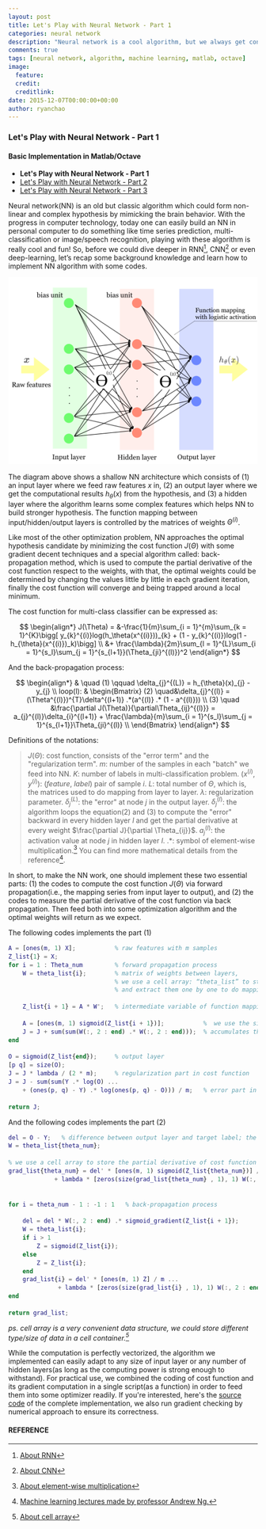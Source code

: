 ```yaml
---
layout: post
title: Let's Play with Neural Network - Part 1
categories: neural network
description: "Neural network is a cool algorithm, but we always get confused by the 'back-propagation', well, here's a simple guide might help you get thruogh :)"
comments: true
tags: [neural network, algorithm, machine learning, matlab, octave]
image:
  feature:
  credit: 
  creditlink: 
date: 2015-12-07T00:00:00+00:00
author: ryanchao
---
```



### **Let's Play with Neural Network - Part 1**

#### **Basic Implementation in Matlab/Octave**

* **Let's Play with Neural Network - Part 1**
* [Let's Play with Neural Network - Part 2](http://www.elasticmining.com/post/2015-12-17/nn-digit.html)
* [Let's Play with Neural Network - Part 3](http://www.elasticmining.com/post/2016-1-13/nn-digit2.html)


Neural network(NN) is an old but classic algorithm which could form non-linear and complex hypothesis by mimicking the brain behavior. With the progress in computer technology, today one can easily build an NN in personal computer to do something like time series prediction, multi-classification or image/speech recognition, playing with these algorithm is really cool and fun! So, before we could dive deeper in RNN[^1], CNN[^2] or even deep-learning, let’s recap some background knowledge and learn how to implement NN algorithm with some codes.

![nn_architecture](/img/blog/ryan/nn_arch.png)

The diagram above shows a shallow NN architecture which consists of (1) an input layer where we feed raw features $x$ in, (2) an output layer where we get the computational results $h_{\theta}(x)$ from the hypothesis, and (3) a hidden layer where the algorithm learns some complex features which helps NN to build stronger hypothesis. The function mapping between input/hidden/output layers is controlled by the matrices of weights $\Theta^{(i)}$. 

Like most of the other optimization problem, NN approaches the optimal hypothesis candidate by minimizing the cost function $J(\Theta)$ with some gradient decent techniques and a special algorithm called: back-propagation method, which is used to compute the partial derivative of the cost function respect to the weights, with that, the optimal weights could be determined by changing the values little by little in each gradient iteration, finally the cost function will converge and being trapped around a local minimum.

The cost function for multi-class classifier can be expressed as:


$$ \begin{align*} 
J(\Theta) = &-\frac{1}{m}\sum_{i = 1}^{m}\sum_{k = 1}^{K}\bigg[ y_{k}^{(i)}log(h_\theta(x^{(i)}))_{k} + (1 - y_{k}^{(i)})log(1 - h_{\theta}(x^{(i)})_k)\bigg]  \\
&+ \frac{\lambda}{2m}\sum_{l = 1}^{L}\sum_{i = 1}^{s_l}\sum_{j = 1}^{s_{l+1}}(\Theta_{ji}^{(l)})^2 
\end{align*}
$$


And the back-propagation process:


$$ \begin{align*} 
& \quad (1) \qquad \delta_{j}^{(L)} = h_{\theta}(x)_{j} - y_{j} \\
loop(l): & \begin{Bmatrix} 
 (2) \quad&\delta_{j}^{(l)} = (\Theta^{(l)})^{T}\delta^{(l+1)} .*(a^{(l)} .* (1 - a^{(l)}))      \\ 
  (3) \quad &\frac{\partial J(\Theta)}{\partial\Theta_{ij}^{(l)}} = a_{j}^{(l)}\delta_{i}^{(l+1)} + \frac{\lambda}{m}\sum_{i = 1}^{s_l}\sum_{j = 1}^{s_{l+1}}\Theta_{ji}^{(l)} \\ 
\end{Bmatrix}
 \end{align*} $$
 
Definitions of the notations:

> $J(\Theta)$: cost function, consists of the "error term" and the "regularization term".
> $m$: number of the samples in each "batch" we feed into NN.
> $K$: number of labels in multi-classification problem.
> $(x^{(i)}, y^{(i)})$: $(feature, \ label)$ pair of sample $i$.
> $L$: total number of $\Theta$, which is, the matrices used to do mapping from layer to layer.
> $\lambda$: regularization parameter.
> $\delta_{j}^{(L)}$: the "error" at node $j$ in the output layer.
> $\delta_{j}^{(l)}$: the algorithm loops the equation(2) and (3) to  compute the "error" backward in every hidden layer $l$ and get the partial derivative at every weight $\frac{\partial J}{\partial \Theta_{ij}}$.
> $a_{j}^{(l)}$: the activation value at node $j$ in hidden layer $l$.
> $.*$: symbol of element-wise multiplication.[^4] 
You can find more mathematical details from the reference[^3].

In short, to make the NN work, one should implement these two essential parts: (1) the codes to compute the cost function $J(\Theta)$ via forward propagation(i.e., the mapping series from input layer to output), and (2) the codes to measure the partial derivative of the cost function via back propagation. Then feed both into some optimization algorithm and the optimal weights will return as we expect.

The following codes implements the part (1)


```matlab
A = [ones(m, 1) X];           % raw features with m samples
Z_list{1} = X;
for i = 1 : Theta_num         % forward propagation process
    W = theta_list{i};        % matrix of weights between layers, 
                              % we use a cell array: “theta_list” to store all the matrices
                              % and extract them one by one to do mapping
    
    Z_list{i + 1} = A * W';   % intermediate variable of function mapping
    
    A = [ones(m, 1) sigmoid(Z_list{i + 1})];           %  we use the sigmoid(logistic) function as activation in NN
    J = J + sum(sum(W(:, 2 : end) .* W(:, 2 : end)));  % accumulates the weigths for regularization
end

O = sigmoid(Z_list{end});     % output layer
[p q] = size(O);
J = J * lambda / (2 * m);     % regularization part in cost function
J = J - sum(sum(Y .* log(O) ...
    + (ones(p, q) - Y) .* log(ones(p, q) - O))) / m;   % error part in cost function

return J;

```


And the following codes implements the part (2)


```matlab
del = O - Y;   % difference between output layer and target label; the output error
W = theta_list{theta_num};

% we use a cell array to store the partial derivative of cost function derivative(of cost function) respect to each matrix of weights 
grad_list{theta_num} = del' * [ones(m, 1) sigmoid(Z_list{theta_num})] / m ...           % error part in partial derivative
             + lambda * [zeros(size(grad_list{theta_num} , 1), 1) W(:, 2 : end)] / m;   % regularization part in partial derivative


for i = theta_num - 1 : -1 : 1   % back-propagation process

    del = del * W(:, 2 : end) .* sigmoid_gradient(Z_list{i + 1});                % backward propagation of error in hidden layers
    W = theta_list{i};
    if i > 1
        Z = sigmoid(Z_list{i});
    else
        Z = Z_list{i};
    end
    grad_list{i} = del' * [ones(m, 1) Z] / m ...                                 % error part in partial derivative
              + lambda * [zeros(size(grad_list{i} , 1), 1) W(:, 2 : end)] / m;   % regularization part in partial derivative
end

return grad_list;

```
*ps. cell array is a very convenient data structure, we could store different type/size of data in a cell container.[^5]* 

While the computation is perfectly vectorized, the algorithm we implemented can easily adapt to any size of input layer or any number of hidden layers(as long as the computing power is strong enough to withstand). For practical use, we combined the coding of cost function and its gradient computation in a single script(as a function) in order to feed them into some optimizer readily. If you're interested, here's the [source code](https://gist.github.com/ryanchao2012/5915befea3f3d426fcc1#file-fn_nncostfunction-m) of the complete implementation, we also run gradient checking by numerical approach to ensure its correctness.


#### **REFERENCE**

[^1]: [About RNN](https://en.wikipedia.org/wiki/Recurrent_neural_network)

[^2]: [About CNN](https://en.wikipedia.org/wiki/Convolutional_neural_network)

[^3]: [Machine learning lectures made by professor Andrew Ng.](https://www.coursera.org/learn/machine-learning)

[^4]: [About element-wise multiplication](http://www.mathworks.com/help/matlab/ref/times.html)

[^5]: [About cell array](http://www.mathworks.com/help/matlab/cell-arrays.html)






